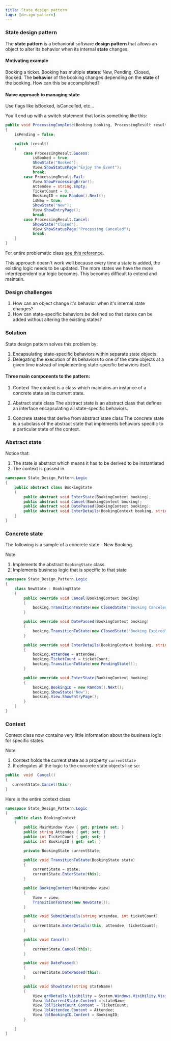 ```yaml
---
title: State design pattern
tags: [design-pattern]
---
```

### State design pattern

The **state pattern** is a behavioral software **design pattern** that allows an object to alter its behavior when its internal **state** changes.

#### Motivating example
Booking a ticket.   Booking has multiple **states**: New, Pending, Closed, Booked. The **behavior** of the booking changes depending on the **state** of the booking. How can this be accomplished?

#### Naive approach to managing state
Use flags like isBooked, isCancelled, etc...

You'll end up with a switch statement that looks something like this:

```csharp
public void ProcessingComplete(Booking booking, ProcessingResult result)
{
	isPending = false;  

	switch (result)
	{
		case ProcessingResult.Sucess:
			isBooked = true;
			ShowState("Booked");
			View.ShowStatusPage("Enjoy the Event");
			break;
		case ProcessingResult.Fail:
			View.ShowProcessingError();
			Attendee = string.Empty;
			TicketCount = 0;
			BookingID = new Random().Next();
			isNew = true;
			ShowState("New");
			View.ShowEntryPage();
			break;
		case ProcessingResult.Cancel:
			ShowState("Closed");
			View.ShowStatusPage("Processing Canceled");
			break;
	}
}
```
For entire problematic class [see this reference](https://github.com/dev-e-loper/blog/blob/b50b18bc23f3a52ca394d4d618ded3cf7ea392e9/src/design-patterns/state/Booking.cs).

This approach doesn't work well because every time a state is added, the existing logic needs to be updated. The more states we have the more interdependent our logic becomes. This becomes difficult to extend and maintain.


### Design challenges
1. How can an object change it's behavior when it's internal state changes?
2. How can state-specific behaviors be defined so that states can be added without altering the existing states?

### Solution
State design pattern solves this problem by:
1. Encapsulating state-specific behaviors within separate state objects. 
2. Delegating the execution of its behaviors to one of the state objects at a given time instead of implementing state-specific behaviors itself. 

#### Three main components to the pattern:
1. Context
   The context is a class which maintains an instance of a concrete state as its current state.

2. Abstract state class
  The abstract state is an abstract class that defines an interface encapsulating all state-specific behaviors. 
 
3. Concrete states that derive from abstract state class
   The concrete state is a subclass of the abstract state that implements behaviors specific to a particular state of the context. 

### Abstract state

Notice that: 
1. The state is abstract which means it has to be derived to be instantiated
2. The context is passed in.
```csharp
namespace State_Design_Pattern.Logic
{
    public abstract class BookingState
    {
        public abstract void EnterState(BookingContext booking);
        public abstract void Cancel(BookingContext booking);
        public abstract void DatePassed(BookingContext booking);
        public abstract void EnterDetails(BookingContext booking, string attendee, int ticketCount);
    }
}
```

### Concrete state

The following is a sample of a concrete state - New Booking. 

Note: 
1. Implements the abstract `BookingState` class
2. Implements business logic that is specific to that state
```csharp
namespace State_Design_Pattern.Logic
{
    class NewState : BookingState
    {
        public override void Cancel(BookingContext booking)
        {
            booking.TransitionToState(new ClosedState("Booking Canceled"));
        }

        public override void DatePassed(BookingContext booking)
        {
            booking.TransitionToState(new ClosedState("Booking Expired"));
        }

        public override void EnterDetails(BookingContext booking, string attendee, int ticketCount)
        {
            booking.Attendee = attendee;
            booking.TicketCount = ticketCount;
            booking.TransitionToState(new PendingState());
        }

        public override void EnterState(BookingContext booking)
        {
            booking.BookingID = new Random().Next();
            booking.ShowState("New");
            booking.View.ShowEntryPage();
        }
    }
}
```

### Context

Context class now contains very little information about the business logic for specific states.

Note: 
1. Context holds the current state as a property `currentState`
2. It delegates all the logic to the concrete state objects like so:
```csharp
public  void  Cancel()  
{ 
   currentState.Cancel(this);  
}
```
Here is the entire context class
```csharp
namespace State_Design_Pattern.Logic
{
    public class BookingContext
    {
        public MainWindow View { get; private set; }
        public string Attendee { get; set; }
        public int TicketCount { get; set; }
        public int BookingID { get; set; }

        private BookingState currentState;

        public void TransitionToState(BookingState state)
        {
            currentState = state;
            currentState.EnterState(this);
        }

        public BookingContext(MainWindow view)
        {
            View = view;
            TransitionToState(new NewState());
        }

        public void SubmitDetails(string attendee, int ticketCount)
        {
            currentState.EnterDetails(this, attendee, ticketCount);
        }

        public void Cancel()
        {
            currentState.Cancel(this);
        }

        public void DatePassed()
        {
            currentState.DatePassed(this);
        }

        public void ShowState(string stateName)
        {
            View.grdDetails.Visibility = System.Windows.Visibility.Visible;
            View.lblCurrentState.Content = stateName;
            View.lblTicketCount.Content = TicketCount;
            View.lblAttendee.Content = Attendee;
            View.lblBookingID.Content = BookingID;
        }

    }
}
```
